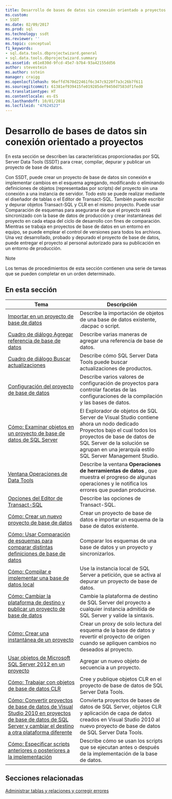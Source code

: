 ```yaml
---
title: Desarrollo de bases de datos sin conexión orientado a proyectos | Microsoft Docs
ms.custom:
- SSDT
ms.date: 02/09/2017
ms.prod: sql
ms.technology: ssdt
ms.reviewer: ''
ms.topic: conceptual
f1_keywords:
- sql.data.tools.dbprojectwizard.general
- sql.data.tools.dbprojectwizard.summary
ms.assetid: e61e830d-9fcd-45e7-b7b4-93a42155dd56
author: stevestein
ms.author: sstein
manager: craigg
ms.openlocfilehash: 96effd7670d22461f6c347c9220f7a3c26b7f611
ms.sourcegitcommit: 61381ef939415fe019285def9450d7583df1fed0
ms.translationtype: HT
ms.contentlocale: es-ES
ms.lasthandoff: 10/01/2018
ms.locfileid: "47624523"
---
```

# <a name="project-oriented-offline-database-development"></a>Desarrollo de bases de datos sin conexión orientado a proyectos
En esta sección se describen las características proporcionadas por SQL Server Data Tools (SSDT) para crear, compilar, depurar y publicar un proyecto de base de datos.  
  
Con SSDT, puede crear un proyecto de base de datos sin conexión e implementar cambios en el esquema agregando, modificando o eliminando definiciones de objetos (representadas por scripts) del proyecto sin una conexión a una instancia de servidor. Todo esto se puede realizar mediante el diseñador de tablas o el Editor de Transact\-SQL. También puede escribir y depurar objetos Transact\-SQL y CLR en el mismo proyecto. Puede usar Comparación de esquemas para asegurarse de que el proyecto está sincronizado con la base de datos de producción y crear instantáneas del proyecto en cada etapa del ciclo de desarrollo con fines de comparación. Mientras se trabaja en proyectos de base de datos en un entorno en equipo, se puede emplear el control de versiones para todos los archivos. Una vez desarrollado, probado y depurado el proyecto de base de datos, puede entregar el proyecto al personal autorizado para su publicación en un entorno de producción.  
  
> [!NOTE]  
> Los temas de procedimientos de esta sección contienen una serie de tareas que se pueden completar en un orden determinado.  
  
## <a name="in-this-section"></a>En esta sección  
  
|Tema|Descripción|  
|---------|---------------|  
|[Importar en un proyecto de base de datos](../ssdt/import-into-a-database-project.md)|Describe la importación de objetos de una base de datos existente, .dacpac o script.|  
|[Cuadro de diálogo Agregar referencia de base de datos](../ssdt/add-database-reference-dialog-box.md)|Describe varias maneras de agregar una referencia de base de datos.|  
|[Cuadro de diálogo Buscar actualizaciones](../ssdt/check-for-updates-dialog-box.md)|Describe cómo SQL Server Data Tools puede buscar actualizaciones de productos.|  
|[Configuración del proyecto de base de datos](../ssdt/database-project-settings.md)|Describe varios valores de configuración de proyectos para controlar facetas de las configuraciones de la compilación y las bases de datos.|  
|[Cómo: Examinar objetos en un proyecto de base de datos de SQL Server](../ssdt/how-to-browse-objects-in-a-sql-server-database-project.md)|El Explorador de objetos de SQL Server de Visual Studio contiene ahora un nodo dedicado Proyectos bajo el cual todos los proyectos de base de datos de SQL Server de la solución se agrupan en una jerarquía estilo SQL Server Management Studio.|  
|[Ventana Operaciones de Data Tools](../ssdt/data-tools-operations-window.md)|Describe la ventana **Operaciones de herramientas de datos** , que muestra el progreso de algunas operaciones y le notifica los errores que puedan producirse.|  
|[Opciones del Editor de Transact-SQL](../ssdt/transact-sql-editor-options.md)|Describe las opciones de Transact\-SQL.|  
|[Cómo: Crear un nuevo proyecto de base de datos](../ssdt/how-to-create-a-new-database-project.md)|Crear un proyecto de base de datos e importar un esquema de la base de datos existente.|  
|[Cómo: Usar Comparación de esquemas para comparar distintas definiciones de base de datos](../ssdt/how-to-use-schema-compare-to-compare-different-database-definitions.md)|Comparar los esquemas de una base de datos y un proyecto y sincronizarlos.|  
|[Cómo: Compilar e implementar una base de datos local](../ssdt/how-to-build-and-deploy-to-a-local-database.md)|Use la instancia local de SQL Server a petición, que se activa al depurar un proyecto de base de datos.|  
|[Cómo: Cambiar la plataforma de destino y publicar un proyecto de base de datos](../ssdt/how-to-change-target-platform-and-publish-a-database-project.md)|Cambie la plataforma de destino de SQL Server del proyecto a cualquier instancia admitida de SQL Server y valide la sintaxis.|  
|[Cómo: Crear una instantánea de un proyecto](../ssdt/how-to-create-a-snapshot-of-a-project.md)|Crear un proxy de solo lectura del esquema de la base de datos y revertir el proyecto de origen cuando se apliquen cambios no deseados al proyecto.|  
|[Usar objetos de Microsoft SQL Server 2012 en un proyecto](../ssdt/how-to-use-microsoft-sql-server-2012-objects-in-your-project.md)|Agregar un nuevo objeto de secuencia a un proyecto.|  
|[Cómo: Trabajar con objetos de base de datos CLR](../ssdt/how-to-work-with-clr-database-objects.md)|Cree y publique objetos CLR en el proyecto de base de datos de SQL Server Data Tools.|  
|[Cómo: Convertir proyectos de base de datos de Visual Studio 2010 en proyectos de base de datos de SQL Server y cambiar el destino a otra plataforma diferente](../ssdt/how-to-convert-visual-studio-2010-database-projects-to-ssql-server-projects.md)|Convierta proyectos de bases de datos de SQL Server, objetos CLR y aplicación de capa de datos creados en Visual Studio 2010 al nuevo proyecto de base de datos de SQL Server Data Tools.|  
|[Cómo: Especificar scripts anteriores o posteriores a la implementación](../ssdt/how-to-specify-predeployment-or-postdeployment-scripts.md)|Describe cómo se usan los scripts que se ejecutan antes o después de la implementación de la base de datos.|  
  
## <a name="related-sections"></a>Secciones relacionadas  
[Administrar tablas y relaciones y corregir errores](../ssdt/manage-tables-relationships-and-fix-errors.md)  
  
